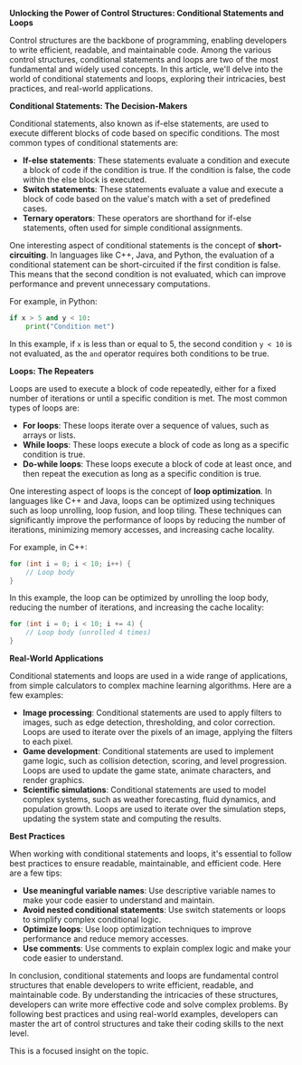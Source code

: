 **Unlocking the Power of Control Structures: Conditional Statements and Loops**

Control structures are the backbone of programming, enabling developers to write efficient, readable, and maintainable code. Among the various control structures, conditional statements and loops are two of the most fundamental and widely used concepts. In this article, we'll delve into the world of conditional statements and loops, exploring their intricacies, best practices, and real-world applications.

**Conditional Statements: The Decision-Makers**

Conditional statements, also known as if-else statements, are used to execute different blocks of code based on specific conditions. The most common types of conditional statements are:

* **If-else statements**: These statements evaluate a condition and execute a block of code if the condition is true. If the condition is false, the code within the else block is executed.
* **Switch statements**: These statements evaluate a value and execute a block of code based on the value's match with a set of predefined cases.
* **Ternary operators**: These operators are shorthand for if-else statements, often used for simple conditional assignments.

One interesting aspect of conditional statements is the concept of **short-circuiting**. In languages like C++, Java, and Python, the evaluation of a conditional statement can be short-circuited if the first condition is false. This means that the second condition is not evaluated, which can improve performance and prevent unnecessary computations.

For example, in Python:
```python
if x > 5 and y < 10:
    print("Condition met")
```
In this example, if `x` is less than or equal to 5, the second condition `y < 10` is not evaluated, as the `and` operator requires both conditions to be true.

**Loops: The Repeaters**

Loops are used to execute a block of code repeatedly, either for a fixed number of iterations or until a specific condition is met. The most common types of loops are:

* **For loops**: These loops iterate over a sequence of values, such as arrays or lists.
* **While loops**: These loops execute a block of code as long as a specific condition is true.
* **Do-while loops**: These loops execute a block of code at least once, and then repeat the execution as long as a specific condition is true.

One interesting aspect of loops is the concept of **loop optimization**. In languages like C++ and Java, loops can be optimized using techniques such as loop unrolling, loop fusion, and loop tiling. These techniques can significantly improve the performance of loops by reducing the number of iterations, minimizing memory accesses, and increasing cache locality.

For example, in C++:
```c
for (int i = 0; i < 10; i++) {
    // Loop body
}
```
In this example, the loop can be optimized by unrolling the loop body, reducing the number of iterations, and increasing the cache locality:
```c
for (int i = 0; i < 10; i += 4) {
    // Loop body (unrolled 4 times)
}
```
**Real-World Applications**

Conditional statements and loops are used in a wide range of applications, from simple calculators to complex machine learning algorithms. Here are a few examples:

* **Image processing**: Conditional statements are used to apply filters to images, such as edge detection, thresholding, and color correction. Loops are used to iterate over the pixels of an image, applying the filters to each pixel.
* **Game development**: Conditional statements are used to implement game logic, such as collision detection, scoring, and level progression. Loops are used to update the game state, animate characters, and render graphics.
* **Scientific simulations**: Conditional statements are used to model complex systems, such as weather forecasting, fluid dynamics, and population growth. Loops are used to iterate over the simulation steps, updating the system state and computing the results.

**Best Practices**

When working with conditional statements and loops, it's essential to follow best practices to ensure readable, maintainable, and efficient code. Here are a few tips:

* **Use meaningful variable names**: Use descriptive variable names to make your code easier to understand and maintain.
* **Avoid nested conditional statements**: Use switch statements or loops to simplify complex conditional logic.
* **Optimize loops**: Use loop optimization techniques to improve performance and reduce memory accesses.
* **Use comments**: Use comments to explain complex logic and make your code easier to understand.

In conclusion, conditional statements and loops are fundamental control structures that enable developers to write efficient, readable, and maintainable code. By understanding the intricacies of these structures, developers can write more effective code and solve complex problems. By following best practices and using real-world examples, developers can master the art of control structures and take their coding skills to the next level.

This is a focused insight on the topic.